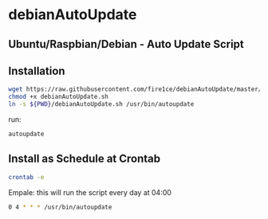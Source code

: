 # debianAutoUpdate

## Ubuntu/Raspbian/Debian - Auto Update Script

## Installation

```bash
wget https://raw.githubusercontent.com/fire1ce/debianAutoUpdate/master/debianAutoUpdate.sh
chmod +x debianAutoUpdate.sh
ln -s ${PWD}/debianAutoUpdate.sh /usr/bin/autoupdate
```

run:

```bash
autoupdate
```

## Install as Schedule at Crontab

```bash
crontab -e
```
Empale:
this will run the script every day at 04:00

```bash
0 4 * * * /usr/bin/autoupdate
```




```
